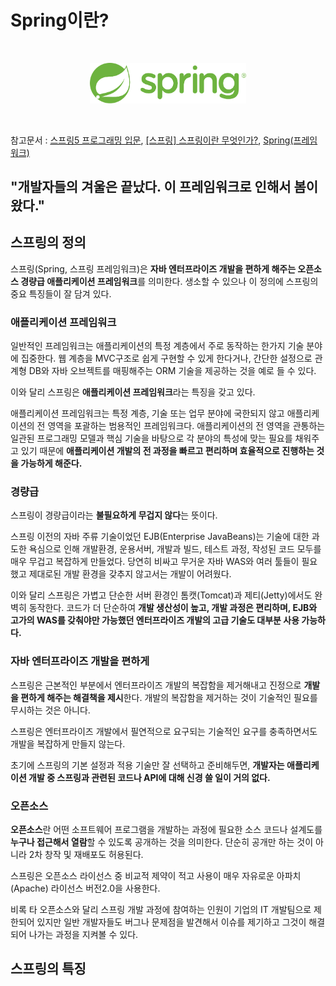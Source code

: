 # Spring이란?

<br>
<p align="center">
<img src="https://raw.githubusercontent.com/francisBae/TIL/a47b616fc181d56582080905670353ea72a4b645/statics/spring.svg" width="250px">
</p>
<br>

참고문서 : [스프링5 프로그래밍 입문](http://www.yes24.com/Product/Goods/62268795), [[스프링] 스프링이란 무엇인가?](https://12bme.tistory.com/157), [Spring(프레임워크)](https://namu.wiki/w/Spring(%ED%94%84%EB%A0%88%EC%9E%84%EC%9B%8C%ED%81%AC))

## "개발자들의 겨울은 끝났다. 이 프레임워크로 인해서 봄이 왔다."

## 스프링의 정의

스프링(Spring, 스프링 프레임워크)은 **자바 엔터프라이즈 개발을 편하게 해주는 오픈소스 경량급 애플리케이션 프레임워크**를 의미한다. 생소할 수 있으나 이 정의에 스프링의 중요 특징들이 잘 담겨 있다.

### 애플리케이션 프레임워크
일반적인 프레임워크는 애플리케이션의 특정 계층에서 주로 동작하는 한가지 기술 분야에 집중한다. 웹 계층을 MVC구조로 쉽게 구현할 수 있게 한다거나, 간단한 설정으로 관계형 DB와 자바 오브젝트를 매핑해주는 ORM 기술을 제공하는 것을 예로 들 수 있다.

이와 달리 스프링은 **애플리케이션 프레임워크**라는 특징을 갖고 있다.

애플리케이션 프레임워크는 특정 계층, 기술 또는 업무 분야에 국한되지 않고 애플리케이션의 전 영역을 포괄하는 범용적인 프레임워크다.
애플리케이션의 전 영역을 관통하는 일관된 프로그래밍 모델과 핵심 기술을 바탕으로 각 분야의 특성에 맞는 필요를 채워주고 있기 때문에 **애플리케이션 개발의 전 과정을 빠르고 편리하며 효율적으로 진행하는 것을 가능하게 해준다.** 

### 경량급
스프링이 경량급이라는 **불필요하게 무겁지 않다**는 뜻이다.   

스프링 이전의 자바 주류 기술이었던 EJB(Enterprise JavaBeans)는 기술에 대한 과도한 욕심으로 인해 개발환경, 운용서버, 개발과 빌드, 테스트 과정, 작성된 코드 모두를 매우 무겁고 복잡하게 만들었다.
당연히 비싸고 무거운 자바 WAS와 여러 툴들이 필요했고 제대로된 개발 환경을 갖추지 않고서는 개발이 어려웠다.   

이와 달리 스프링은 가볍고 단순한 서버 환경인 톰캣(Tomcat)과 제티(Jetty)에서도 완벽히 동작한다. 코드가 더 단순하여 **개발 생산성이 높고, 개발 과정은 편리하며, EJB와 고가의 WAS를 갖춰야만 가능했던 엔터프라이즈 개발의 고급 기술도 대부분 사용 가능하다.**

### 자바 엔터프라이즈 개발을 편하게
스프링은 근본적인 부분에서 엔터프라이즈 개발의 복잡함을 제거해내고 진정으로 **개발을 편하게 해주는 해결책을 제시**한다.
개발의 복잡함을 제거하는 것이 기술적인 필요를 무시하는 것은 아니다.   

스프링은 엔터프라이즈 개발에서 필연적으로 요구되는 기술적인 요구를 충족하면서도 개발을 복잡하게 만들지 않는다.

초기에 스프링의 기본 설정과 적용 기술만 잘 선택하고 준비해두면, **개발자는 애플리케이션 개발 중 스프링과 관련된 코드나 API에 대해 신경 쓸 일이 거의 없다.**

### 오픈소스
**오픈소스**란 어떤 소프트웨어 프로그램을 개발하는 과정에 필요한 소스 코드나 설계도를 **누구나 접근해서 열람**할 수 있도록 공개하는 것을 의미한다. 단순히 공개만 하는 것이 아니라 2차 창작 및 재배포도 허용된다.

스프링은 오픈소스 라이선스 중 비교적 제약이 적고 사용이 매우 자유로운 아파치(Apache) 라이선스 버전2.0을 사용한다.

비록 타 오픈소스와 달리 스프링 개발 과정에 참여하는 인원이 기업의 IT 개발팀으로 제한되어 있지만 일반 개발자들도 버그나 문제점을 발견해서 이슈를 제기하고 그것이 해결되어 나가는 과정을 지켜볼 수 있다.

## 스프링의 특징